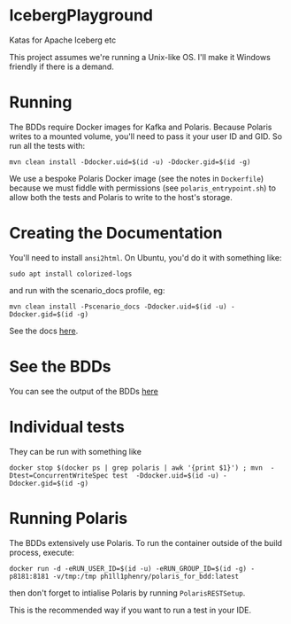 # IcebergPlayground
Katas for Apache Iceberg etc

This project assumes we're running a Unix-like OS. 
I'll make it Windows friendly if there is a demand. 

# Running

The BDDs require Docker images for Kafka and Polaris. 
Because Polaris writes to a mounted volume, you'll need to pass it your user ID and GID.
So run all the tests with:

`mvn clean install -Ddocker.uid=$(id -u) -Ddocker.gid=$(id -g)`

We use a bespoke Polaris Docker image (see the notes in `Dockerfile`) because we must fiddle with 
permissions (see `polaris_entrypoint.sh`) to allow both the tests and Polaris to write to the host's storage.

# Creating the Documentation
You'll need to install `ansi2html`. On Ubuntu, you'd do it with something like:

`sudo apt install colorized-logs`

and run with the scenario_docs profile, eg:

`mvn clean install -Pscenario_docs -Ddocker.uid=$(id -u) -Ddocker.gid=$(id -g)`

See the docs [here](https://phillhenry.github.io/IcebergPlayground/index.html).

# See the BDDs

You can see the output of the BDDs [here](https://iceberg.thebigdata.space/)

# Individual tests

They can be run with something like 

`docker stop $(docker ps | grep polaris | awk '{print $1}') ; mvn  -Dtest=ConcurrentWriteSpec test  -Ddocker.uid=$(id -u) -Ddocker.gid=$(id -g)`

# Running Polaris

The BDDs extensively use Polaris. 
To run the container outside of the build process, execute:

`docker run -d -eRUN_USER_ID=$(id -u) -eRUN_GROUP_ID=$(id -g) -p8181:8181 -v/tmp:/tmp ph1ll1phenry/polaris_for_bdd:latest`

then don't forget to intialise Polaris by running `PolarisRESTSetup`.

This is the recommended way if you want to run a test in your IDE.
